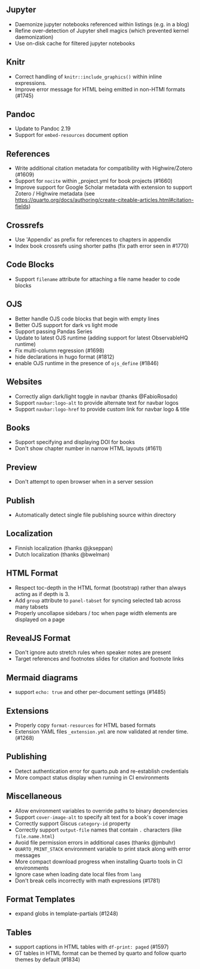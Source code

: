 ## Jupyter

- Daemonize jupyter notebooks referenced within listings (e.g. in a blog)
- Refine over-detection of Jupyter shell magics (which prevented kernel daemonization)
- Use on-disk cache for filtered jupyter notebooks

## Knitr

- Correct handling of `knitr::include_graphics()` within inline expressions.
- Improve error message for HTML being emitted in non-HTMl formats (#1745)

## Pandoc

- Update to Pandoc 2.19
- Support for `embed-resources` document option

## References

- Write additional citation metadata for compatibility with Highwire/Zotero (#1609)
- Support for `nocite` within \_project.yml for book projects (#1660)
- Improve support for Google Scholar metadata with extension to support Zotero / Highwire metadata (see https://quarto.org/docs/authoring/create-citeable-articles.html#citation-fields)

## Crossrefs

- Use 'Appendix' as prefix for references to chapters in appendix
- Index book crossrefs using shorter paths (fix path error seen in #1770)

## Code Blocks

- Support `filename` attribute for attaching a file name header to code blocks

## OJS

- Better handle OJS code blocks that begin with empty lines
- Better OJS support for dark vs light mode
- Support passing Pandas Series
- Update to latest OJS runtime (adding support for latest ObservableHQ runtime)
- Fix multi-column regression (#1698)
- hide declarations in hugo format (#1812)
- enable OJS runtime in the presence of `ojs_define` (#1846)

## Websites

- Correctly align dark/light toggle in navbar (thanks @FabioRosado)
- Support `navbar:logo-alt` to provide alternate text for navbar logos
- Support `navbar:logo-href` to provide custom link for navbar logo & title

## Books

- Support specifying and displaying DOI for books
- Don't show chapter number in narrow HTML layouts (#1611)

## Preview

- Don't attempt to open browser when in a server session

## Publish

- Automatically detect single file publishing source within directory

## Localization

- Finnish localization (thanks @jkseppan)
- Dutch localization (thanks @bwelman)

## HTML Format

- Respect toc-depth in the HTML format (bootstrap) rather than always acting as if depth is 3.
- Add `group` attribute to `panel-tabset` for syncing selected tab across many tabsets
- Properly uncollapse sidebars / toc when page width elements are displayed on a page

## RevealJS Format

- Don't ignore auto stretch rules when speaker notes are present
- Target references and footnotes slides for citation and footnote links

## Mermaid diagrams

- support `echo: true` and other per-document settings (#1485)

## Extensions

- Properly copy `format-resources` for HTML based formats
- Extension YAML files `_extension.yml` are now validated at render time. (#1268)

## Publishing

- Detect authentication error for quarto.pub and re-establish credentials
- More compact status display when running in CI environments

## Miscellaneous

- Allow environment variables to override paths to binary dependencies
- Support `cover-image-alt` to specify alt text for a book's cover image
- Correctly support Giscus `category-id` property
- Correctly support `output-file` names that contain `.` characters (like `file.name.html`)
- Avoid file permission errors in additional cases (thanks @jmbuhr)
- `QUARTO_PRINT_STACK` environment variable to print stack along with error messages
- More compact download progress when installing Quarto tools in CI environments
- Ignore case when loading date local files from `lang`
- Don't break cells incorrectly with math expressions (#1781)

## Format Templates

- expand globs in template-partials (#1248)

## Tables

- support captions in HTML tables with `df-print: paged` (#1597)
- GT tables in HTML format can be themed by quarto and follow quarto themes by default (#1834)
